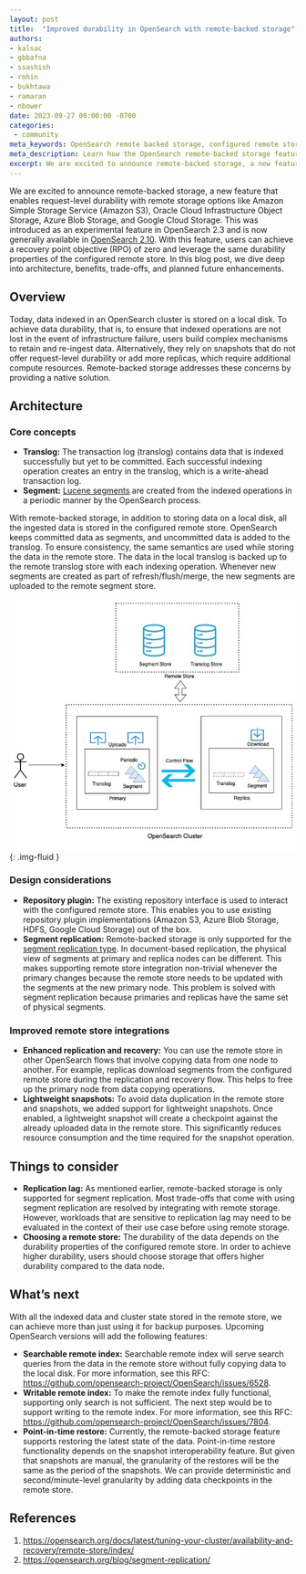 ```yaml
---
layout: post
title:  "Improved durability in OpenSearch with remote-backed storage"
authors:
- kalsac
- gbbafna
- ssashish
- rohin
- bukhtawa
- ramaran
- nbower
date: 2023-09-27 00:00:00 -0700
categories:
 - community
meta_keywords: OpenSearch remote backed storage, configured remote store, achieve a recovery point objective
meta_description: Learn how the OpenSearch remote-backed storage features helps users achieve a recovery point objective of zero while leveraging the durability properties of a configured remote store.
excerpt: We are excited to announce remote-backed storage, a new feature that enables request-level durability with remote storage options like Amazon Simple Storage Service (Amazon S3), Oracle Cloud Infrastructure Object Storage, Azure Blob Storage, and Google Cloud Storage. This was introduced as an experimental feature in OpenSearch 2.3 and is now generally available in OpenSearch 2.10. With this feature, users can achieve a recovery point objective (RPO) of zero and leverage the same durability properties of the configured remote store. In this blog post, we dive deep into architecture, benefits, trade-offs, and planned future enhancements.
---
```


We are excited to announce remote-backed storage, a new feature that enables request-level durability with remote storage options like Amazon Simple Storage Service (Amazon S3), Oracle Cloud Infrastructure Object Storage, Azure Blob Storage, and Google Cloud Storage. This was introduced as an experimental feature in OpenSearch 2.3 and is now generally available in [OpenSearch 2.10](https://opensearch.org/blog/exploring-opensearch-2-10/). With this feature, users can achieve a recovery point objective (RPO) of zero and leverage the same durability properties of the configured remote store. In this blog post, we dive deep into architecture, benefits, trade-offs, and planned future enhancements.

## Overview

Today, data indexed in an OpenSearch cluster is stored on a local disk. To achieve data durability, that is, to ensure that indexed operations are not lost in the event of infrastructure failure, users build complex mechanisms to retain and re-ingest data. Alternatively, they rely on snapshots that do not offer request-level durability or add more replicas, which require additional compute resources. Remote-backed storage addresses these concerns by providing a native solution.

## Architecture

### Core concepts

* **Translog:** The transaction log (translog) contains data that is indexed successfully but yet to be committed. Each successful indexing operation creates an entry in the translog, which is a write-ahead transaction log.
* **Segment:** [Lucene segments](https://lucene.apache.org/core/9_7_0/core/org/apache/lucene/codecs/lucene95/package-summary.html#Segments) are created from the indexed operations in a periodic manner by the OpenSearch process.

With remote-backed storage, in addition to storing data on a local disk, all the ingested data is stored in the configured remote store. OpenSearch keeps committed data as segments, and uncommitted data is added to the translog. To ensure consistency, the same semantics are used while storing the data in the remote store. The data in the local translog is backed up to the remote translog store with each indexing operation. Whenever new segments are created as part of refresh/flush/merge, the new segments are uploaded to the remote segment store.

<img src="/assets/media/blog-images/2023-09-28-remote-backed-storage/Remote_Store_HLD_2_10.jpg" alt="Remote Backed Storage diagram"/>{: .img-fluid }

### Design considerations

* **Repository plugin:** The existing repository interface is used to interact with the configured remote store. This enables you to use existing repository plugin implementations (Amazon S3, Azure Blob Storage, HDFS, Google Cloud Storage) out of the box. 
* **Segment replication:** Remote-backed storage is only supported for the [segment replication type](https://opensearch.org/blog/segment-replication/). In document-based replication, the physical view of segments at primary and replica nodes can be different. This makes supporting remote store integration non-trivial whenever the primary changes because the remote store needs to be updated with the segments at the new primary node. This problem is solved with segment replication because primaries and replicas have the same set of physical segments.

### Improved remote store integrations

* **Enhanced replication and recovery:** You can use the remote store in other OpenSearch flows that involve copying data from one node to another. For example, replicas download segments from the configured remote store during the replication and recovery flow. This helps to free up the primary node from data copying operations. 
* **Lightweight snapshots:** To avoid data duplication in the remote store and snapshots, we added support for lightweight snapshots. Once enabled, a lightweight snapshot will create a checkpoint against the already uploaded data in the remote store. This significantly reduces resource consumption and the time required for the snapshot operation.

## Things to consider

* **Replication lag:** As mentioned earlier, remote-backed storage is only supported for segment replication. Most trade-offs that come with using segment replication are resolved by integrating with remote storage. However, workloads that are sensitive to replication lag may need to be evaluated in the context of their use case before using remote storage.
* **Choosing a remote store:** The durability of the data depends on the durability properties of the configured remote store. In order to achieve higher durability, users should choose storage that offers higher durability compared to the data node.

## What’s next

With all the indexed data and cluster state stored in the remote store, we can achieve more than just using it for backup purposes. Upcoming OpenSearch versions will add the following features:

* **Searchable remote index:** Searchable remote index will serve search queries from the data in the remote store without fully copying data to the local disk. For more information, see this RFC: https://github.com/opensearch-project/OpenSearch/issues/6528.
* **Writable remote index:** To make the remote index fully functional, supporting only search is not sufficient. The next step would be to support writing to the remote index. For more information, see this RFC: https://github.com/opensearch-project/OpenSearch/issues/7804.
* **Point-in-time restore:** Currently, the remote-backed storage feature supports restoring the latest state of the data. Point-in-time restore functionality depends on the snapshot interoperability feature. But given that snapshots are manual, the granularity of the restores will be the same as the period of the snapshots. We can provide deterministic and second/minute-level granularity by adding data checkpoints in the remote store.

## References

1. https://opensearch.org/docs/latest/tuning-your-cluster/availability-and-recovery/remote-store/index/
2. https://opensearch.org/blog/segment-replication/

